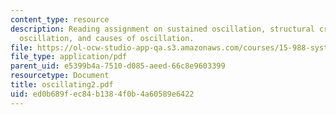 ```yaml
---
content_type: resource
description: Reading assignment on sustained oscillation, structural criteria for
  oscillation, and causes of oscillation.
file: https://ol-ocw-studio-app-qa.s3.amazonaws.com/courses/15-988-system-dynamics-self-study-fall-1998-spring-1999/ed0b689fec84b1384f0b4a60589e6422_oscillating2.pdf
file_type: application/pdf
parent_uid: e5399b4a-7510-d085-aeed-66c8e9603399
resourcetype: Document
title: oscillating2.pdf
uid: ed0b689f-ec84-b138-4f0b-4a60589e6422
---
```


